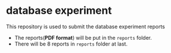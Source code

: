 # database experiment
This repository is used to submit the database experiment reports

- The reports(**PDF format**) will be put in the `reports` folder.
- There will be 8 reports in `reports` folder at last.
